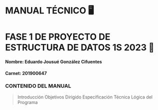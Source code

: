 # MANUAL TÉCNICO 🖥️
# FASE 1 DE PROYECTO DE ESTRUCTURA DE DATOS 1S 2023 📁

####  Nombre: Eduardo Jousué González Cifuentes
#### Carnet: 201900647

### CONTENIDO DEL MANUAL

>  Introducción 
>  Objetivos
>  Dirigido
>  Especificación Técnica
>  Lógica del Programa
